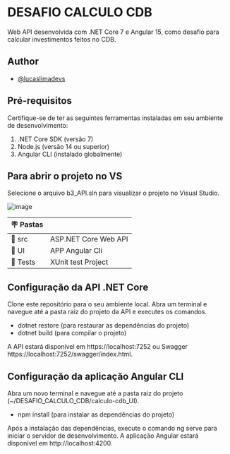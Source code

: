 # DESAFIO CALCULO CDB
Web API desenvolvida com .NET Core 7 e Angular 15, como desafio para calcular investimentos feitos no CDB.

## Author

- [@lucaslimadevs](https://www.github.com/lucaslimadevs)

## Pré-requisitos
Certifique-se de ter as seguintes ferramentas instaladas em seu ambiente de desenvolvimento:

1. .NET Core SDK (versão 7)
2. Node.js (versão 14 ou superior)
3. Angular CLI (instalado globalmente)

## Para abrir o projeto no VS
Selecione o arquivo b3_API.sln para visualizar o projeto no Visual Studio.

![image](https://github.com/lucaslimadevs/DESAFIO_CALCULO_CDB/assets/117870158/e979ea8e-d0be-483e-80be-6e7cbb148f93)

| :placard: Pastas |     |
| -------------  | --- |
| :rocket: src         | ASP.NET Core Web API
| :rocket: UI | APP Angular Cli
| :rocket: Tests         | XUnit test Project

## Configuração da API .NET Core
Clone este repositório para o seu ambiente local.
Abra um terminal e navegue até a pasta raiz do projeto da API e
executes os comandos.

 - dotnet restore (para restaurar as dependências do projeto)
 - dotnet build (para compilar o projeto)

A API estará disponível em https://localhost:7252 ou Swagger https://localhost:7252/swagger/index.html.

## Configuração da aplicação Angular CLI
Abra um novo terminal e navegue até a pasta raiz do projeto (~/DESAFIO_CALCULO_CDB/calculo-cdb_UI).

- npm install (para instalar as dependências do projeto)

Após a instalação das dependências, execute o comando ng serve para iniciar o servidor de desenvolvimento.
A aplicação Angular estará disponível em http://localhost:4200.
